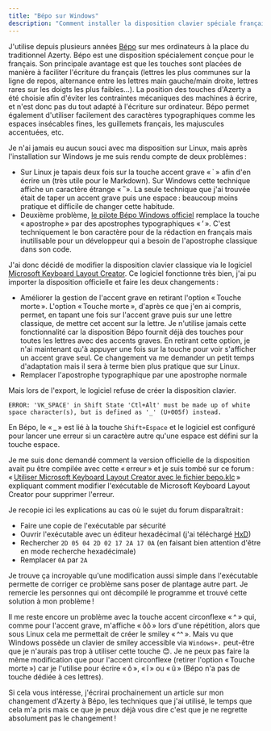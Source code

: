 ```yaml
---
title: "Bépo sur Windows"
description: "Comment installer la disposition clavier spéciale français sur Windows ?"
---
```


J'utilise depuis plusieurs années [Bépo](https://bepo.fr/wiki/Accueil) sur mes ordinateurs à la place du traditionnel Azerty. Bépo est une disposition spécialement conçue pour le français. Son principale avantage est que les touches sont placées de manière à faciliter l'écriture du français (lettres les plus communes sur la ligne de repos, alternance entre les lettres main gauche/main droite, lettres rares sur les doigts les plus faibles…). La position des touches d'Azerty a été choisie afin d'éviter les contraintes mécaniques des machines à écrire, et n'est donc pas du tout adapté à l'écriture sur ordinateur. Bépo permet également d'utiliser facilement des caractères typographiques comme les espaces insécables fines, les guillemets français, les majuscules accentuées, etc.

Je n'ai jamais eu aucun souci avec ma disposition sur Linux, mais après l'installation sur Windows je me suis rendu compte de deux problèmes :
- Sur Linux je tapais deux fois sur la touche accent grave « \` » afin d'en écrire un (très utile pour le Markdown). Sur Windows cette technique affiche un caractère étrange « ̏` ». La seule technique que j'ai trouvée était de taper un accent grave puis une espace : beaucoup moins pratique et difficile de changer cette habitude.
- Deuxième problème, [le pilote Bépo Windows officiel](https://bepo.fr/wiki/Windows) remplace la touche « apostrophe » par des apostrophes typographiques « ’ ». C'est techniquement le bon caractère pour de la rédaction en français mais inutilisable pour un développeur qui a besoin de l'apostrophe classique dans son code.

J'ai donc décidé de modifier la disposition clavier classique via le logiciel [Microsoft Keyboard Layout Creator](https://www.microsoft.com/en-us/download/details.aspx?id=102134). Ce logiciel fonctionne très bien, j'ai pu importer la disposition officielle et faire les deux changements :
- Améliorer la gestion de l'accent grave en retirant l'option « Touche morte ». L'option « Touche morte », d'après ce que j'en ai compris, permet, en tapant une fois sur l'accent grave puis sur une lettre classique, de mettre cet accent sur la lettre. Je n'utilise jamais cette fonctionnalité car la disposition Bépo fournit déjà des touches pour toutes les lettres avec des accents graves. En retirant cette option, je n'ai maintenant qu'à appuyer une fois sur la touche pour voir s'afficher un accent grave seul. Ce changement va me demander un petit temps d'adaptation mais il sera à terme bien plus pratique que sur Linux.
- Remplacer l'apostrophe typographique par une apostrophe normale

Mais lors de l'export, le logiciel refuse de créer la disposition clavier.
```
ERROR: 'VK_SPACE' in Shift State 'Ctl+Alt' must be made up of white space character(s), but is defined as '_' (U+005f) instead.
```

En Bépo, le « _ » est lié à la touche `Shift+Espace` et le logiciel est configuré pour lancer une erreur si un caractère autre qu'une espace est défini sur la touche espace.

Je me suis donc demandé comment la version officielle de la disposition avait pu être compilée avec cette « erreur » et je suis tombé sur ce forum : « [Utiliser Microsoft Keyboard Layout Creator avec le fichier bepo.klc](https://forum.bepo.fr/viewtopic.php?id=1306) » expliquant comment modifier l'exécutable de Microsoft Keyboard Layout Creator pour supprimer l'erreur.

Je recopie ici les explications au cas où le sujet du forum disparaîtrait :
- Faire une copie de l'exécutable par sécurité
- Ouvrir l'exécutable avec un éditeur hexadécimal (j'ai téléchargé [HxD](https://mh-nexus.de/en/hxd/))
- Rechercher `2D 05 04 2D 02 17 2A 17 0A` (en faisant bien attention d'être en mode recherche hexadécimale)
- Remplacer `0A` par `2A`

Je trouve ça incroyable qu'une modification aussi simple dans l'exécutable permette de corriger ce problème sans poser de plantage autre part. Je remercie les personnes qui ont décompilé le programme et trouvé cette solution à mon problème !

Il me reste encore un problème avec la touche accent circonflexe « ^ » qui, comme pour l'accent grave, m'affiche « ôô » lors d'une répétition, alors que sous Linux cela me permettait de créer le smiley « ^^ ». Mais vu que Windows possède un clavier de smiley accessible via `Windows+.` peut-être que je n'aurais pas trop à utiliser cette touche 😊. Je ne peux pas faire la même modification que pour l'accent circonflexe (retirer l'option « Touche morte ») car je l'utilise pour écrire « ô », « î » ou « û » (Bépo n'a pas de touche dédiée à ces lettres).

Si cela vous intéresse, j'écrirai prochainement un article sur mon changement d'Azerty à Bépo, les techniques que j'ai utilisé, le temps que cela m'a pris mais ce que je peux déjà vous dire c'est que je ne regrette absolument pas le changement ! 